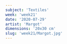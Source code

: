```yaml
---
subject: 'Textiles'
week: 'week21'
date: '2020-07-29'
artist: 'Margot'
dimensions: '20x30 cm'
slug: 'week21/Margot.jpg'
---
```

